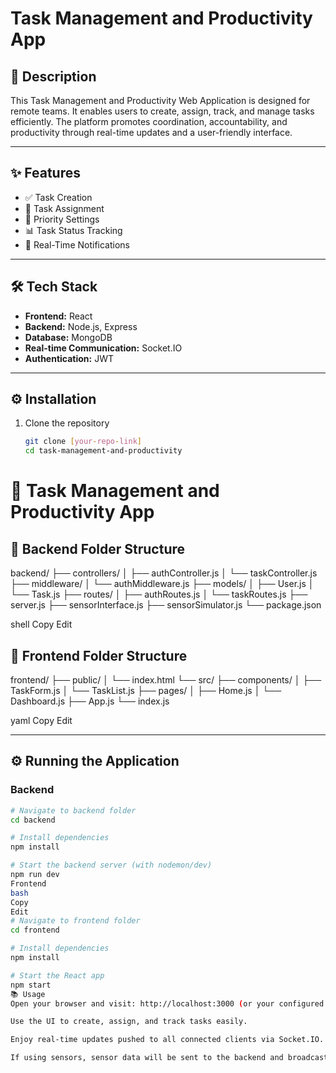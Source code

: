 # Task Management and Productivity App

## 📝 Description

This Task Management and Productivity Web Application is designed for remote teams. It enables users to create, assign, track, and manage tasks efficiently. The platform promotes coordination, accountability, and productivity through real-time updates and a user-friendly interface.

---

## ✨ Features

- ✅ Task Creation  
- 👥 Task Assignment  
- 📌 Priority Settings  
- 📊 Task Status Tracking  
- 🔔 Real-Time Notifications  

---

## 🛠️ Tech Stack

- **Frontend:** React  
- **Backend:** Node.js, Express  
- **Database:** MongoDB  
- **Real-time Communication:** Socket.IO  
- **Authentication:** JWT  

---

## ⚙️ Installation

1. Clone the repository  
   ```bash
   git clone [your-repo-link]
   cd task-management-and-productivity
# 🚀 Task Management and Productivity App

## 📂 Backend Folder Structure
backend/
├── controllers/
│ ├── authController.js
│ └── taskController.js
├── middleware/
│ └── authMiddleware.js
├── models/
│ ├── User.js
│ └── Task.js
├── routes/
│ ├── authRoutes.js
│ └── taskRoutes.js
├── server.js
├── sensorInterface.js
├── sensorSimulator.js
└── package.json

shell
Copy
Edit

## 📂 Frontend Folder Structure
frontend/
├── public/
│ └── index.html
└── src/
├── components/
│ ├── TaskForm.js
│ └── TaskList.js
├── pages/
│ ├── Home.js
│ └── Dashboard.js
├── App.js
└── index.js

yaml
Copy
Edit

---

## ⚙️ Running the Application

### Backend

```bash
# Navigate to backend folder
cd backend

# Install dependencies
npm install

# Start the backend server (with nodemon/dev)
npm run dev
Frontend
bash
Copy
Edit
# Navigate to frontend folder
cd frontend

# Install dependencies
npm install

# Start the React app
npm start
📚 Usage
Open your browser and visit: http://localhost:3000 (or your configured frontend port)

Use the UI to create, assign, and track tasks easily.

Enjoy real-time updates pushed to all connected clients via Socket.IO.

If using sensors, sensor data will be sent to the backend and broadcast live to clients.
